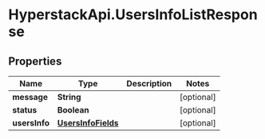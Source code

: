 # HyperstackApi.UsersInfoListResponse

## Properties

Name | Type | Description | Notes
------------ | ------------- | ------------- | -------------
**message** | **String** |  | [optional] 
**status** | **Boolean** |  | [optional] 
**usersInfo** | [**UsersInfoFields**](UsersInfoFields.md) |  | [optional] 


